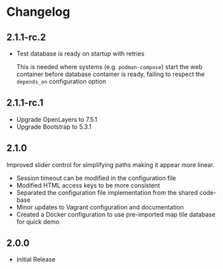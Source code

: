 <!-- -*- mode: markdown; -*- vim: set tw=78 ts=4 sts=0 sw=4 noet ft=markdown norl: -->

# Changelog

## 2.1.1-rc.2

- Test database is ready on startup with retries

	This is needed where systems (e.g. `podman-compose`) start the web
	container before database container is ready, failing to respect the
	`depends_on` configuration option

## 2.1.1-rc.1

- Upgrade OpenLayers to 7.5.1
- Upgrade Bootstrap to 5.3.1

## 2.1.0

Improved slider control for simplifying paths making it appear more linear.

- Session timeout can be modified in the configuration file
- Modified HTML access keys to be more consistent
- Separated the configuration file implementation from the shared code-base
- Minor updates to Vagrant configuration and documentation
- Created a Docker configuration to use pre-imported map tile database for
  quick demo

## 2.0.0

- Initial Release
